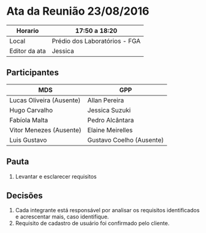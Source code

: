 # Ata da Reunião 23/08/2016


Horario | 17:50 a 18:20 |
---------|-----------------|
Local   | Prédio dos Laboratórios - FGA |
Editor da ata | Jessica |

## Participantes

MDS | GPP   |
---------|-----------------|
Lucas Oliveira (Ausente)|Allan Pereira |
Hugo Carvalho |Jessica Suzuki |
Fabíola Malta |Pedro Alcântara |
Vitor Menezes (Ausente)|Elaine Meirelles  |
Luis Gustavo |Gustavo Coelho (Ausente)|

## Pauta

1. Levantar e esclarecer requisitos

## Decisões

1. Cada integrante está responsável por analisar os requisitos identificados e acrescentar mais, caso identifique.
1. Requisito de cadastro de usuário foi confirmado pelo cliente. 